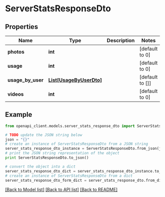 # ServerStatsResponseDto


## Properties
Name | Type | Description | Notes
------------ | ------------- | ------------- | -------------
**photos** | **int** |  | [default to 0]
**usage** | **int** |  | [default to 0]
**usage_by_user** | [**List[UsageByUserDto]**](UsageByUserDto.md) |  | [default to []]
**videos** | **int** |  | [default to 0]

## Example

```python
from openapi_client.models.server_stats_response_dto import ServerStatsResponseDto

# TODO update the JSON string below
json = "{}"
# create an instance of ServerStatsResponseDto from a JSON string
server_stats_response_dto_instance = ServerStatsResponseDto.from_json(json)
# print the JSON string representation of the object
print ServerStatsResponseDto.to_json()

# convert the object into a dict
server_stats_response_dto_dict = server_stats_response_dto_instance.to_dict()
# create an instance of ServerStatsResponseDto from a dict
server_stats_response_dto_form_dict = server_stats_response_dto.from_dict(server_stats_response_dto_dict)
```
[[Back to Model list]](../README.md#documentation-for-models) [[Back to API list]](../README.md#documentation-for-api-endpoints) [[Back to README]](../README.md)


